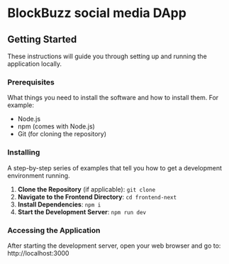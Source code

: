 # BlockBuzz social media DApp

## Getting Started

These instructions will guide you through setting up and running the application locally.

### Prerequisites

What things you need to install the software and how to install them. For example:

- Node.js
- npm (comes with Node.js)
- Git (for cloning the repository)

### Installing

A step-by-step series of examples that tell you how to get a development environment running.

1. **Clone the Repository** (if applicable):
```git clone ```
3. **Navigate to the Frontend Directory**:
```cd frontend-next```
5. **Install Dependencies**:
```npm i```
7. **Start the Development Server**:
```npm run dev```


### Accessing the Application

After starting the development server, open your web browser and go to: 
http://localhost:3000



